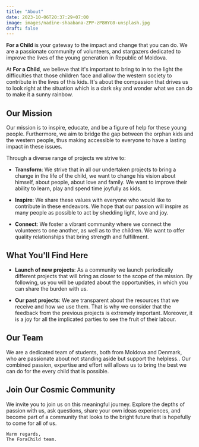 ```yaml
---
title: "About"
date: 2023-10-06T20:37:29+07:00
image: images/nadine-shaabana-ZPP-zP8HYG0-unsplash.jpg
draft: false
---
```


**For a Child** is your gateway to the impact and change that you can do. We are a passionate community of volunteers, and stargazers dedicated to improve the lives of the young generation in Republic of Moldova.

At **For a Child**, we believe that it's important to bring to in to the light the difficulties that those children face and allow the western society to contribute in the lives of this kids. It's about the compassion that drives us to look right at the situation which is a dark sky and  wonder what we can do to make it a sunny rainbow.

## Our Mission

Our mission is to inspire, educate, and be a figure of help for these young people. Furthermore, we aim to bridge the gap between the orphan kids and the western people, thus making accessible to everyone to have a lasting impact in these issues.

Through a diverse range of projects we strive to:

- **Transform**: We strive that in all our undertaken projects to bring a change in the life of the child, we want to change his vision about himself, about people, about love and family. We want to improve their ability to learn, play and spend time joyfully as kids.

- **Inspire**: We share these values with everyone who would like to contribute in these endeavors. We hope that our passion will inspire as many people as possible to act by shedding light, love and joy.
- **Connect**: We foster a vibrant community where we connect the volunteers to one another, as well as to the children. We want to offer quality relationships that bring strength and fulfillment.

## What You'll Find Here

- **Launch of new projects**: As a community we launch periodically different projects that will bring as closer to the scope of the mission. By following, us you will be updated about the opportunities, in which you can share the burden with us.

- **Our past projects**: We are transparent about the resources that we receive and how we use them. That is why we consider that the feedback from the previous projects is extremely important. Moreover, it is a joy for all the implicated parties to see the fruit of their labour. 



## Our Team

We are a dedicated team of students, both from Moldova and Denmark, who are passionate about not standing aside but support the helpless.. Our combined passion, expertise and effort will allows us to bring the best we can do for the every child that is possible.

## Join Our Cosmic Community

We invite you to join us on this meaningful journey. Explore the depths of passion with us, ask questions, share your own ideas experiences, and become part of a community that looks to the bright future that is hopefully to come for all of us.


    Warm regards,
    The ForaChild team.
    
